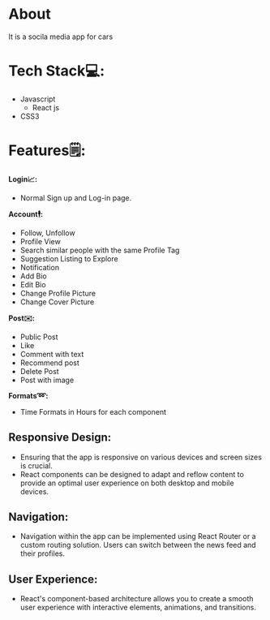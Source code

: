 # About

It is a socila media app for cars

# Tech Stack💻:

- Javascript
  - React js
- CSS3

# Features🗒:

**Login📈:**

- Normal Sign up and Log-in page.

**Account🕴:**

- Follow, Unfollow
- Profile View
- Search similar people with the same Profile Tag
- Suggestion Listing to Explore
- Notification
- Add Bio
- Edit Bio
- Change Profile Picture
- Change Cover Picture

**Post✉️:**

- Public Post
- Like
- Comment with text
- Recommend post
- Delete Post
- Post with image

**Formats➿:**

- Time Formats in Hours for each component

## Responsive Design:

- Ensuring that the app is responsive on various devices and screen sizes is crucial.
- React components can be designed to adapt and reflow content to provide an optimal user experience on both desktop and mobile devices.

## Navigation:

- Navigation within the app can be implemented using React Router or a custom routing solution. Users can switch between the news feed and their profiles.

## User Experience:

- React's component-based architecture allows you to create a smooth user experience with interactive elements, animations, and transitions.
